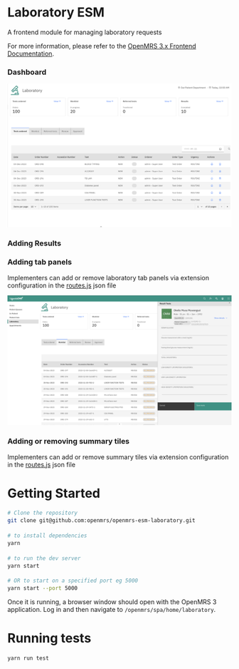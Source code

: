 # Laboratory ESM

A frontend module for managing laboratory requests

For more information, please refer to the
[OpenMRS 3.x Frontend Documentation](https://o3-docs.openmrs.org/).

### Dashboard

<img src="https://raw.githubusercontent.com/openmrs/openmrs-esm-laboratory/main/assets/screenshots/labs_general_dashboard.png" />

### Adding Results

### Adding tab panels
Implementers can add or remove laboratory tab panels via extension configuration in the [routes.js](https://github.com/openmrs/openmrs-esm-laboratory/blob/main/src/routes.json) json file 


<img src="https://raw.githubusercontent.com/openmrs/openmrs-esm-laboratory/main/assets/screenshots/labs_enter_results.png" />

### Adding or removing summary tiles
Implementers can add or remove summary tiles via extension configuration in the [routes.js](https://github.com/openmrs/openmrs-esm-laboratory/blob/main/src/routes.json) json file 

# Getting Started

```sh
# Clone the repository
git clone git@github.com:openmrs/openmrs-esm-laboratory.git

# to install dependencies
yarn

# to run the dev server
yarn start

# OR to start on a specified port eg 5000
yarn start --port 5000
```

Once it is running, a browser window
should open with the OpenMRS 3 application. Log in and then navigate to
`/openmrs/spa/home/laboratory`.

# Running tests
```
yarn run test
```

